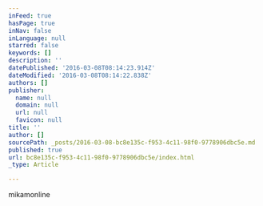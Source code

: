 ```yaml
---
inFeed: true
hasPage: true
inNav: false
inLanguage: null
starred: false
keywords: []
description: ''
datePublished: '2016-03-08T08:14:23.914Z'
dateModified: '2016-03-08T08:14:22.838Z'
authors: []
publisher:
  name: null
  domain: null
  url: null
  favicon: null
title: ''
author: []
sourcePath: _posts/2016-03-08-bc8e135c-f953-4c11-98f0-9778906dbc5e.md
published: true
url: bc8e135c-f953-4c11-98f0-9778906dbc5e/index.html
_type: Article

---
```

mikamonline